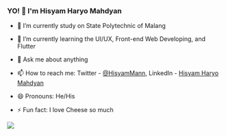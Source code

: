 ### YO! 👋 I'm Hisyam Haryo Mahdyan


- 🔭 I’m currently study on State Polytechnic of Malang
- 🌱 I’m currently learning the UI/UX, Front-end Web Developing, and Flutter
- 💬 Ask me about anything 
- 📫 How to reach me: Twitter - [ @HisyamMann](https://twitter.com/HisyamMann), LinkedIn - [ Hisyam Haryo Mahdyan](https://www.linkedin.com/in/hisyam-haryo-mahdyan-6022b61b8/)


- 😄 Pronouns: He/His
- ⚡ Fun fact: I love Cheese so much

<img src= "https://github-readme-stats.vercel.app/api?username=mashhisyam&&show_icons=true&title_color=2a9d8f&icon_color=2a9d8f&text_color=fefae0&bg_color=250869">


